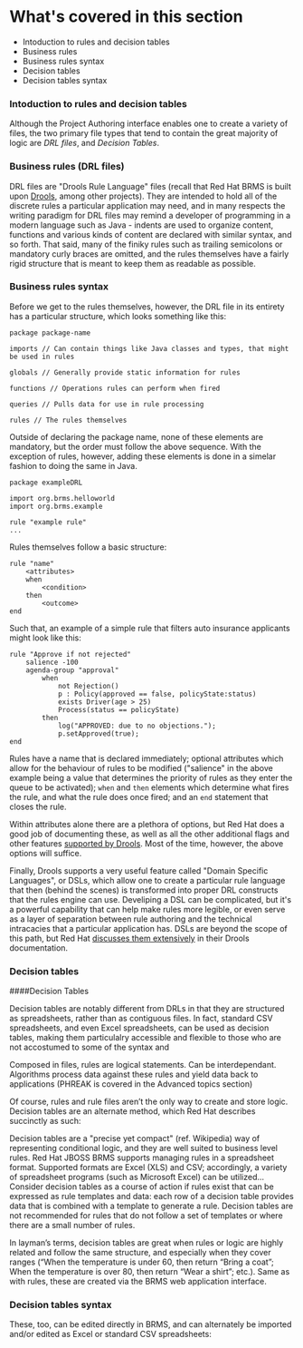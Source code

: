 <!--
{
"name": "part-four-rule-authoring-101",
"version" : "0.1",
"title" : "Part IV: Rule authoring 101",
"description" : "An introduction to creating business rules, decision tables, and related logical constructs.",
"homepage" : "https://github.com/outlearn-content/outlearn-modules",
"freshnessDate" : 2015-07-08,
"license" : "CC BY 4.0"
}
-->

<!-- @section -->

# What's covered in this section

* Intoduction to rules and decision tables
* Business rules
* Business rules syntax
* Decision tables
* Decision tables syntax


<!-- @section -->

### Intoduction to rules and decision tables

Although the Project Authoring interface enables one to create a variety of files, the two primary file types that tend to contain the great majority of logic are _DRL files_, and _Decision Tables_.

<!-- @section -->

### Business rules (DRL files)

DRL files are "Drools Rule Language" files (recall that Red Hat BRMS is built upon [Drools](http://drools.org/), among other projects). They are intended to hold all of the discrete rules a particular application may need, and in many respects the writing paradigm for DRL files may remind a developer of programming in a modern language such as Java - indents are used to organize content, functions and various kinds of content are declared with similar syntax, and so forth. That said, many of the finiky rules such as trailing semicolons or mandatory curly braces are omitted, and the rules themselves have a fairly rigid structure that is meant to keep them as readable as possible.

<!-- @section -->

### Business rules syntax

Before we get to the rules themselves, however, the DRL file in its entirety has a particular structure, which looks something like this:

```drl
package package-name

imports // Can contain things like Java classes and types, that might be used in rules

globals // Generally provide static information for rules

functions // Operations rules can perform when fired

queries // Pulls data for use in rule processing

rules // The rules themselves
```

Outside of declaring the package name, none of these elements are mandatory, but the order must follow the above sequence. With the exception of rules, however, adding these elements is done in a simelar fashion to doing the same in Java.

```drl
package exampleDRL

import org.brms.helloworld
import org.brms.example

rule "example rule"
...
```

Rules themselves follow a basic structure:

```drl
rule "name"
	<attributes>
	when
		<condition>
	then
		<outcome>
end
```

Such that, an example of a simple rule that filters auto insurance applicants might look like this:

```drl
rule "Approve if not rejected"
	salience -100
	agenda-group "approval"
		when
			not Rejection() 
			p : Policy(approved == false, policyState:status)
			exists Driver(age > 25)
			Process(status == policyState)
		then
			log("APPROVED: due to no objections."); 
			p.setApproved(true);
end
```

Rules have a name that is declared immediately; optional attributes which allow for the behaviour of rules to be modified ("salience" in the above example being a value that determines the priority of rules as they enter the queue to be activated); `when` and `then` elements which determine what fires the rule, and what the rule does once fired; and an `end` statement that closes the rule.

Within attributes alone there are a plethora of options, but Red Hat does a good job of documenting these, as well as all the other additional flags and other features [supported by Drools](http://docs.jboss.org/drools/release/6.3.0.Final/drools-docs/html/index.html). Most of the time, however, the above options will suffice.

Finally, Drools supports a very useful feature called "Domain Specific Languages", or DSLs, which allow one to create a particular rule language that then (behind the scenes) is transformed into proper DRL constructs that the rules engine can use. Develiping a DSL can be complicated, but it's a powerful capability that can help make rules more legible, or even serve as a layer of separation between rule authoring and the technical intracacies that a particular application has. DSLs are beyond the scope of this path, but Red Hat [discusses them extensively](http://docs.jboss.org/drools/release/6.3.0.Final/drools-docs/html/ch08.html#d0e11300) in their Drools documentation.

<!-- @section -->

### Decision tables

####Decision Tables

Decision tables are notably different from DRLs in that they are structured as spreadsheets, rather than as contiguous files. In fact, standard CSV spreadsheets, and even Excel spreadsheets, can be used as decision tables, making them particulalry accessible and flexible to those who are not accostumed to some of the syntax and 



Composed in files, rules are logical statements. Can be interdependant. Algorithms process data against these rules and yield data back to applications (PHREAK is covered in the Advanced topics section)


Of course, rules and rule files aren’t the only way to create and store logic. Decision tables are an alternate method, which Red Hat describes succinctly as such:

Decision tables are a "precise yet compact" (ref. Wikipedia) way of representing conditional logic, and they are well suited to business level rules. Red Hat JBOSS BRMS supports managing rules in a spreadsheet format. Supported formats are Excel (XLS) and CSV; accordingly, a variety of spreadsheet programs (such as Microsoft Excel) can be utilized… Consider decision tables as a course of action if rules exist that can be expressed as rule templates and data: each row of a decision table provides data that is combined with a template to generate a rule. Decision tables are not recommended for rules that do not follow a set of templates or where there are a small number of rules.

In layman’s terms, decision tables are great when rules or logic are highly related and follow the same structure, and especially when they cover ranges (“When the temperature is under 60, then return “Bring a coat”; When the temperature is over 80, then return “Wear a shirt”; etc.). Same as with rules, these are created via the BRMS web application interface.

<!-- @section -->

### Decision tables syntax

These, too, can be edited directly in BRMS, and can alternately be imported and/or edited as Excel or standard CSV spreadsheets:

<!-- @end -->
